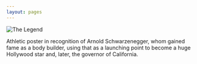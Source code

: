 ```yaml
---
layout: pages
---
```


![The Legend](https://farm8.staticflickr.com/7483/16149963487_ffabcae43c_o.jpg)

Athletic poster in recognition of Arnold Schwarzenegger, whom gained fame as a body builder, using that as a launching point to become a huge Hollywood star and, later, the governor of California.

